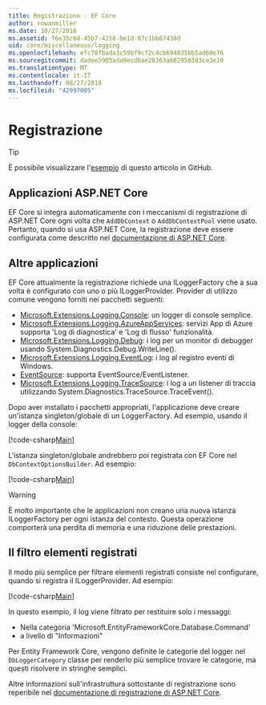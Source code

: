 ```yaml
---
title: Registrazione - EF Core
author: rowanmiller
ms.date: 10/27/2016
ms.assetid: f6e35c6d-45b7-4258-be1d-87c1bb67438d
uid: core/miscellaneous/logging
ms.openlocfilehash: efc78fbada3c59bf9cf2c4cb694835bb5ad60e76
ms.sourcegitcommit: dadee5905ada9ecdbae28363a682950383ce3e10
ms.translationtype: MT
ms.contentlocale: it-IT
ms.lasthandoff: 08/27/2018
ms.locfileid: "42997005"
---
```

# <a name="logging"></a>Registrazione

> [!TIP]  
> È possibile visualizzare l'[esempio](https://github.com/aspnet/EntityFramework.Docs/tree/master/samples/core/Miscellaneous/Logging) di questo articolo in GitHub.

## <a name="aspnet-core-applications"></a>Applicazioni ASP.NET Core

EF Core si integra automaticamente con i meccanismi di registrazione di ASP.NET Core ogni volta che `AddDbContext` o `AddDbContextPool` viene usato. Pertanto, quando si usa ASP.NET Core, la registrazione deve essere configurata come descritto nel [documentazione di ASP.NET Core](https://docs.microsoft.com/en-us/aspnet/core/fundamentals/logging?tabs=aspnetcore2x).

## <a name="other-applications"></a>Altre applicazioni

EF Core attualmente la registrazione richiede una ILoggerFactory che a sua volta è configurato con uno o più ILoggerProvider. Provider di utilizzo comune vengono forniti nei pacchetti seguenti:

* [Microsoft.Extensions.Logging.Console](https://www.nuget.org/packages/Microsoft.Extensions.Logging.Console/): un logger di console semplice.
* [Microsoft.Extensions.Logging.AzureAppServices](https://www.nuget.org/packages/Microsoft.Extensions.Logging.AzureAppServices/): servizi App di Azure supporta 'Log di diagnostica' e 'Log di flusso' funzionalità.
* [Microsoft.Extensions.Logging.Debug](https://www.nuget.org/packages/Microsoft.Extensions.Logging.Debug/): i log per un monitor di debugger usando System.Diagnostics.Debug.WriteLine().
* [Microsoft.Extensions.Logging.EventLog](https://www.nuget.org/packages/Microsoft.Extensions.Logging.EventLog/): i log al registro eventi di Windows.
* [EventSource](https://www.nuget.org/packages/Microsoft.Extensions.Logging.EventSource/): supporta EventSource/EventListener.
* [Microsoft.Extensions.Logging.TraceSource](https://www.nuget.org/packages/Microsoft.Extensions.Logging.TraceSource/): i log a un listener di traccia utilizzando System.Diagnostics.TraceSource.TraceEvent().

Dopo aver installato i pacchetti appropriati, l'applicazione deve creare un'istanza singleton/globale di un LoggerFactory. Ad esempio, usando il logger della console:

[!code-csharp[Main](../../../samples/core/Miscellaneous/Logging/Logging/BloggingContext.cs#DefineLoggerFactory)]

L'istanza singleton/globale andrebbero poi registrata con EF Core nel `DbContextOptionsBuilder`. Ad esempio:

[!code-csharp[Main](../../../samples/core/Miscellaneous/Logging/Logging/BloggingContext.cs#RegisterLoggerFactory)]

> [!WARNING]
> È molto importante che le applicazioni non creano una nuova istanza ILoggerFactory per ogni istanza del contesto. Questa operazione comporterà una perdita di memoria e una riduzione delle prestazioni.

## <a name="filtering-what-is-logged"></a>Il filtro elementi registrati

Il modo più semplice per filtrare elementi registrati consiste nel configurare, quando si registra il ILoggerProvider. Ad esempio:

[!code-csharp[Main](../../../samples/core/Miscellaneous/Logging/Logging/BloggingContextWithFiltering.cs#DefineLoggerFactory)]

In questo esempio, il log viene filtrato per restituire solo i messaggi:
 * Nella categoria 'Microsoft.EntityFrameworkCore.Database.Command'
 * a livello di "Informazioni"

Per Entity Framework Core, vengono definite le categorie del logger nel `DbLoggerCategory` classe per renderlo più semplice trovare le categorie, ma questi risolvere in stringhe semplici.

Altre informazioni sull'infrastruttura sottostante di registrazione sono reperibile nel [documentazione di registrazione di ASP.NET Core](https://docs.microsoft.com/en-us/aspnet/core/fundamentals/logging?tabs=aspnetcore2x).
